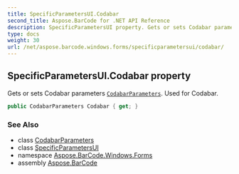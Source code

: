 ```yaml
---
title: SpecificParametersUI.Codabar
second_title: Aspose.BarCode for .NET API Reference
description: SpecificParametersUI property. Gets or sets Codabar parameters CodabarParameters. Used for Codabar
type: docs
weight: 30
url: /net/aspose.barcode.windows.forms/specificparametersui/codabar/
---
```

## SpecificParametersUI.Codabar property

Gets or sets Codabar parameters [`CodabarParameters`](../../../aspose.barcode.generation/codabarparameters/). Used for Codabar.

```csharp
public CodabarParameters Codabar { get; }
```

### See Also

* class [CodabarParameters](../../../aspose.barcode.generation/codabarparameters/)
* class [SpecificParametersUI](../)
* namespace [Aspose.BarCode.Windows.Forms](../../../aspose.barcode.windows.forms/)
* assembly [Aspose.BarCode](../../../)


